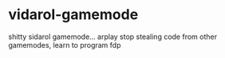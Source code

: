 # vidarol-gamemode
shitty sidarol gamemode... arplay stop stealing code from other gamemodes, learn to program fdp
